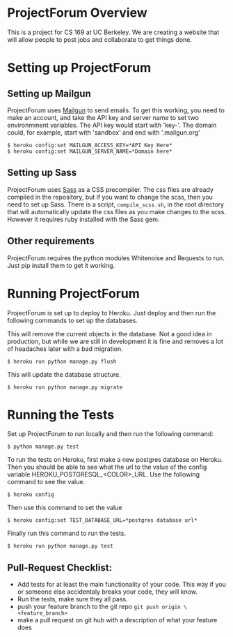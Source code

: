 # ProjectForum Overview

This is a project for CS 169 at UC Berkeley. We are creating a website that will
allow people to post jobs and collaborate to get things done.

# Setting up ProjectForum

## Setting up Mailgun

ProjectForum uses [Mailgun](https://mailgun.com) to send emails. To get this
working, you need to make an account, and take the API key and server name to
set two environmment variables. The API key would start with 'key-'. The domain
could, for example, start with 'sandbox' and end with '.mailgun.org'

```
$ heroku config:set MAILGUN_ACCESS_KEY=*API Key Here*
$ heroku config:set MAILGUN_SERVER_NAME=*Domain here*
```

## Setting up Sass

ProjectForum uses [Sass](http://sass-lang.com/) as a CSS precompiler. The css
files are already compiled in the repository, but if you want to change the
scss, then you need to set up Sass. There is a script, `compile_scss.sh`, in the
root directory that will automatically update the css files as you make changes
to the scss. However it requires ruby installed with the Sass gem.

## Other requirements

ProjectForum requires the python modules Whitenoise and Requests to run. Just
pip install them to get it working.

# Running ProjectForum

ProjectForum is set up to deploy to Heroku. Just deploy and then run the
following commands to set up the databases.

This will remove the current objects in the database. Not a good idea in
production, but while we are still in development it is fine and removes a lot
of headaches later with a bad migration.

```
$ heroku run python manage.py flush
```

This will update the database structure.
```
$ heroku run python manage.py migrate
```

# Running the Tests

Set up ProjectForum to run locally and then run the following command:

```
$ python manage.py test
```

To run the tests on Heroku, first make a new postgres database on Heroku. Then
you should be able to see what the url to the value of the config variable
HEROKU_POSTGRESQL_\<COLOR>_URL. Use the following command to see the value.

```
$ heroku config
```

Then use this command to set the value

```
$ heroku config:set TEST_DATABASE_URL=*postgres database url*
```

Finally run this command to run the tests.

```
$ heroku run python manage.py test
```

## Pull-Request Checklist:
* Add tests for at least the main functionality of your code. This way if you or someone else accidentaly breaks your code, they will know.
* Run the tests, make sure they all pass.
* push your feature branch to the git repo `git push origin \<feature_branch>`
* make a pull request on git hub with a description of what your feature does
